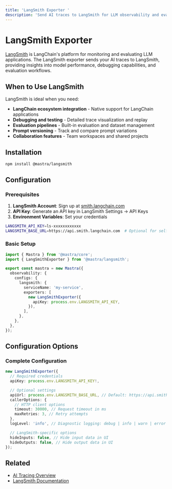 ```yaml
---
title: 'LangSmith Exporter '
description: 'Send AI traces to LangSmith for LLM observability and evaluation'
---
```


# LangSmith Exporter

[LangSmith](https://smith.langchain.com/) is LangChain's platform for monitoring and evaluating LLM applications. The LangSmith exporter sends your AI traces to LangSmith, providing insights into model performance, debugging capabilities, and evaluation workflows.

## When to Use LangSmith

LangSmith is ideal when you need:

- **LangChain ecosystem integration** - Native support for LangChain applications
- **Debugging and testing** - Detailed trace visualization and replay
- **Evaluation pipelines** - Built-in evaluation and dataset management
- **Prompt versioning** - Track and compare prompt variations
- **Collaboration features** - Team workspaces and shared projects

## Installation

```bash npm2yarn
npm install @mastra/langsmith
```

## Configuration

### Prerequisites

1. **LangSmith Account**: Sign up at [smith.langchain.com](https://smith.langchain.com)
2. **API Key**: Generate an API key in LangSmith Settings → API Keys
3. **Environment Variables**: Set your credentials

```bash filename=".env"
LANGSMITH_API_KEY=ls-xxxxxxxxxxxx
LANGSMITH_BASE_URL=https://api.smith.langchain.com  # Optional for self-hosted
```

### Basic Setup

```typescript filename="src/mastra/index.ts"
import { Mastra } from '@mastra/core';
import { LangSmithExporter } from '@mastra/langsmith';

export const mastra = new Mastra({
  observability: {
    configs: {
      langsmith: {
        serviceName: 'my-service',
        exporters: [
          new LangSmithExporter({
            apiKey: process.env.LANGSMITH_API_KEY,
          }),
        ],
      },
    },
  },
});
```

## Configuration Options

### Complete Configuration

```typescript
new LangSmithExporter({
  // Required credentials
  apiKey: process.env.LANGSMITH_API_KEY!,

  // Optional settings
  apiUrl: process.env.LANGSMITH_BASE_URL, // Default: https://api.smith.langchain.com
  callerOptions: {
    // HTTP client options
    timeout: 30000, // Request timeout in ms
    maxRetries: 3, // Retry attempts
  },
  logLevel: 'info', // Diagnostic logging: debug | info | warn | error

  // LangSmith-specific options
  hideInputs: false, // Hide input data in UI
  hideOutputs: false, // Hide output data in UI
});
```

## Related

- [AI Tracing Overview](/docs/observability/ai-tracing/overview)
- [LangSmith Documentation](https://docs.smith.langchain.com/)
